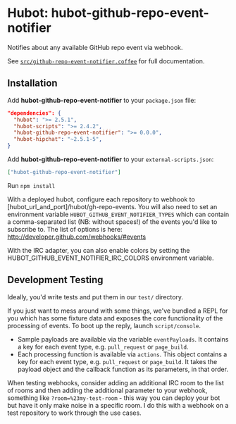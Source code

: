 # Hubot: hubot-github-repo-event-notifier

Notifies about any available GitHub repo event via webhook.

See [`src/github-repo-event-notifier.coffee`](src/github-repo-event-notifier.coffee) for full documentation.

## Installation

Add **hubot-github-repo-event-notifier** to your `package.json` file:

```json
"dependencies": {
  "hubot": ">= 2.5.1",
  "hubot-scripts": ">= 2.4.2",
  "hubot-github-repo-event-notifier": ">= 0.0.0",
  "hubot-hipchat": "~2.5.1-5",
}
```

Add **hubot-github-repo-event-notifier** to your `external-scripts.json`:

```json
["hubot-github-repo-event-notifier"]
```

Run `npm install`

With a deployed hubot, configure each repository to webhook to [hubot_url_and_port]/hubot/gh-repo-events.  You will also need to set an environment variable `HUBOT_GITHUB_EVENT_NOTIFIER_TYPES` which can contain a comma-separated list (NB: without spaces!) of the events you'd like to subscribe to.  The list of options is here: http://developer.github.com/webhooks/#events

With the IRC adapter, you can also enable colors by setting the HUBOT_GITHUB_EVENT_NOTIFIER_IRC_COLORS environment variable.

## Development Testing

Ideally, you'd write tests and put them in our `test/` directory.

If you just want to mess around with some things, we've bundled a REPL for
you which has some fixture data and exposes the core functionality of the
processing of events. To boot up the reply, launch `script/console`.

* Sample payloads are available via the variable `eventPayloads`. It
  contains a key for each event type, e.g. `pull_request` or `page_build`.
* Each processing function is available via `actions`. This object contains
  a key for each event type, e.g. `pull_request` or `page_build`. It takes
  the payload object and the callback function as its parameters, in that
  order.

When testing webhooks, consider adding an additional IRC room to the list of rooms and then adding the additional parameter to your webhook, something like `?room=%23my-test-room` - this way you can deploy your bot but have it only make noise in a specific room.  I do this with a webhook on a test repository to work through the use cases.
